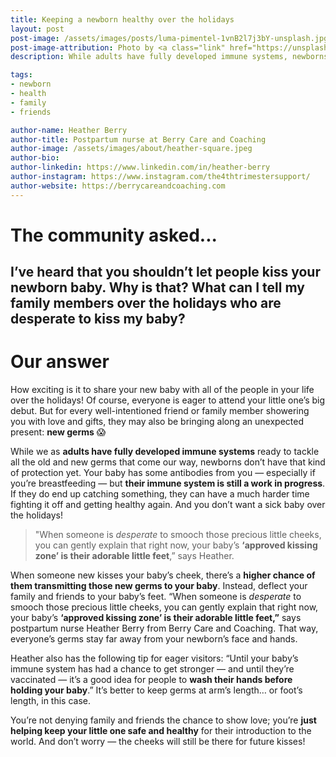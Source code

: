 ```yaml
---
title: Keeping a newborn healthy over the holidays
layout: post
post-image: /assets/images/posts/luma-pimentel-1vnB2l7j3bY-unsplash.jpg
post-image-attribution: Photo by <a class="link" href="https://unsplash.com/@lumapimentel?utm_content=creditCopyText&amp;utm_medium=referral&amp;utm_source=unsplash" target="_blank" rel="noopener noreferrer nofollow"><span>Luma Pimentel</span></a> on <a class="link" href="https://unsplash.com/photos/baby-covered-with-white-blanket-1vnB2l7j3bY?utm_content=creditCopyText&amp;utm_medium=referral&amp;utm_source=unsplash" target="_blank" rel="noopener noreferrer nofollow"><span>Unsplash</span></a>
description: While adults have fully developed immune systems, newborns don’t have that kind of protection yet. So until they’re older (and vaccinated!), our expert Heather shares some tips for keeping a newborn healthy over the holidays.

tags:
- newborn
- health
- family
- friends

author-name: Heather Berry
author-title: Postpartum nurse at Berry Care and Coaching
author-image: /assets/images/about/heather-square.jpeg
author-bio: 
author-linkedin: https://www.linkedin.com/in/heather-berry 
author-instagram: https://www.instagram.com/the4thtrimestersupport/
author-website: https://berrycareandcoaching.com
---
```


# The community asked...

## I’ve heard that you shouldn’t let people kiss your newborn baby. Why is that? What can I tell my family members over the holidays who are desperate to kiss my baby?

# Our answer

How exciting is it to share your new baby with all of the people in your life over the holidays! Of course, everyone is eager to attend your little one’s big debut. But for every well-intentioned friend or family member showering you with love and gifts, they may also be bringing along an unexpected present: **new germs** 😱

While we as **adults have fully developed immune systems** ready to tackle all the old and new germs that come our way, newborns don’t have that kind of protection yet. Your baby has some antibodies from you — especially if you’re breastfeeding — but **their immune system is still a work in progress**. If they do end up catching something, they can have a much harder time fighting it off and getting healthy again. And you don’t want a sick baby over the holidays!

> "When someone is *desperate* to smooch those precious little cheeks, you can gently explain that right now, your baby’s **‘approved kissing zone’ is their adorable little feet**,” says Heather.

When someone new kisses your baby’s cheek, there’s a **higher chance of them transmitting those new germs to your baby**. Instead, deflect your family and friends to your baby’s feet. “When someone is *desperate* to smooch those precious little cheeks, you can gently explain that right now, your baby’s **‘approved kissing zone’ is their adorable little feet,”** says postpartum nurse Heather Berry from Berry Care and Coaching. That way, everyone’s germs stay far away from your newborn’s face and hands.

Heather also has the following tip for eager visitors: “Until your baby’s immune system has had a chance to get stronger — and until they’re vaccinated — it’s a good idea for people to **wash their hands before holding your baby**.” It’s better to keep germs at arm’s length… or foot’s length, in this case.

You’re not denying family and friends the chance to show love; you’re **just helping keep your little one safe and healthy** for their introduction to the world. And don’t worry — the cheeks will still be there for future kisses!
